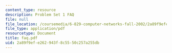 ```yaml
---
content_type: resource
description: Problem Set 1 FAQ
file: null
file_location: /coursemedia/6-829-computer-networks-fall-2002/2a89f9efe262943f8c5550c257a255db_faq.pdf
file_type: application/pdf
resourcetype: Document
title: faq.pdf
uid: 2a89f9ef-e262-943f-8c55-50c257a255db
---
```

